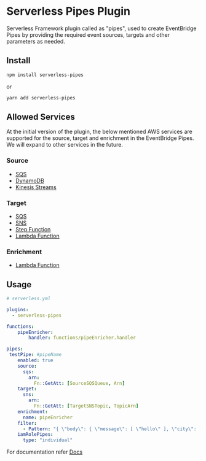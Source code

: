 
# Serverless Pipes Plugin

Serverless Framework plugin called as "pipes", used to create EventBridge Pipes by providing the required event sources, targets and other parameters as needed.

## Install

```bash
npm install serverless-pipes
```

or

```bash
yarn add serverless-pipes
```

## Allowed Services
At the initial version of the plugin, the below mentioned AWS services are supported for the source, target and enrichment in the EventBridge Pipes. We will expand to other services in the future.


### Source

- [SQS](docs/parameters/SQSSourceParameters.md)
- [DynamoDB](docs/parameters/DynamoDBSourceParameters.md)
- [Kinesis Streams](docs/parameters/KinesisStreamSourceParameters.md)

### Target

- [SQS](docs/parameters/SQSTargetParameters.md)
- [SNS](docs/parameters/SNSTargetParameters.md)
- [Step Function](docs/parameters/StepFunctionTargetParameters.md)
- [Lambda Function](docs/parameters/LambdaFunctionTargetParameters.md)

### Enrichment

- [Lambda Function](docs/parameters/EnrichmentParameters.md)



## Usage

```yaml
# serverless.yml

plugins:
  - serverless-pipes

functions:
    pipeEnricher:
        handler: functions/pipeEnricher.handler

pipes:
 testPipe: #pipeName
    enabled: true
    source:
      sqs:
        arn:
          Fn::GetAtt: [SourceSQSQueue, Arn]
    target:
      sns:
        arn:
          Fn::GetAtt: [TargetSNSTopic, TopicArn]
    enrichment: 
      name: pipeEnricher
    filter:
      - Pattern: "{ \"body\": { \"message\": [ \"hello\" ], \"city\": [ \"hey\" ] }}"
    iamRolePipes:
      type: "individual"

```

For documentation refer [Docs](docs/index.md)
